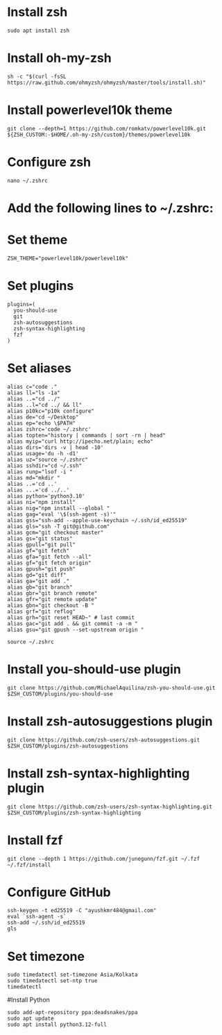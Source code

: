 # Install zsh
```
sudo apt install zsh
```
# Install oh-my-zsh
```
sh -c "$(curl -fsSL https://raw.github.com/ohmyzsh/ohmyzsh/master/tools/install.sh)"
```

# Install powerlevel10k theme
```
git clone --depth=1 https://github.com/romkatv/powerlevel10k.git ${ZSH_CUSTOM:-$HOME/.oh-my-zsh/custom}/themes/powerlevel10k
```

# Configure zsh
```
nano ~/.zshrc
```
# Add the following lines to ~/.zshrc:
#
# Set theme
```
ZSH_THEME="powerlevel10k/powerlevel10k"
```
#
# Set plugins
```
plugins=(
  you-should-use
  git
  zsh-autosuggestions
  zsh-syntax-highlighting
  fzf
)
```
#
# Set aliases
```
alias c="code ."
alias ll="ls -1a"
alias ..="cd ../"
alias ..l="cd ../ && ll"
alias p10kc="p10k configure"
alias de="cd ~/Desktop"
alias ep="echo \$PATH"
alias zshrc='code ~/.zshrc'
alias topten="history | commands | sort -rn | head"
alias myip="curl http://ipecho.net/plain; echo"
alias dirs='dirs -v | head -10'
alias usage='du -h -d1'
alias uz="source ~/.zshrc"
alias sshdir="cd ~/.ssh"
alias runp="lsof -i "
alias md="mkdir "
alias ..='cd ..'
alias ...='cd ../..'
alias python='python3.10'
alias ni="npm install"
alias nig="npm install --global "
alias gag="eval '\$(ssh-agent -s)'"
alias gss="ssh-add --apple-use-keychain ~/.ssh/id_ed25519"
alias gls="ssh -T git@github.com"
alias gcm="git checkout master"
alias gs="git status"
alias gpull="git pull"
alias gf="git fetch"
alias gfa="git fetch --all"
alias gf="git fetch origin"
alias gpush="git push"
alias gd="git diff"
alias ga="git add ."
alias gb="git branch"
alias gbr="git branch remote"
alias gfr="git remote update"
alias gbn="git checkout -B "
alias grf="git reflog"
alias grh="git reset HEAD~" # last commit
alias gac="git add . && git commit -a -m "
alias gsu="git gpush --set-upstream origin "
```
```
source ~/.zshrc
```
# Install you-should-use plugin
```
git clone https://github.com/MichaelAquilina/zsh-you-should-use.git $ZSH_CUSTOM/plugins/you-should-use
```
# Install zsh-autosuggestions plugin
```
git clone https://github.com/zsh-users/zsh-autosuggestions.git $ZSH_CUSTOM/plugins/zsh-autosuggestions
```
# Install zsh-syntax-highlighting plugin
```
git clone https://github.com/zsh-users/zsh-syntax-highlighting.git $ZSH_CUSTOM/plugins/zsh-syntax-highlighting
```
# Install fzf
```
git clone --depth 1 https://github.com/junegunn/fzf.git ~/.fzf
~/.fzf/install
```
# Configure GitHub
```
ssh-keygen -t ed25519 -C "ayushkmr484@gmail.com"
eval `ssh-agent -s`
ssh-add ~/.ssh/id_ed25519
gls
```

# Set timezone
```
sudo timedatectl set-timezone Asia/Kolkata
sudo timedatectl set-ntp true
timedatectl
```

#Install Python
```
sudo add-apt-repository ppa:deadsnakes/ppa
sudo apt update
sudo apt install python3.12-full
```
